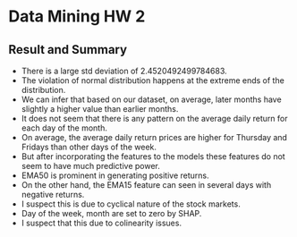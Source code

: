 # Data Mining HW 2

## Result and Summary

* There is a large std deviation of 2.4520492499784683.
* The violation of normal distribution happens at the extreme ends of the distribution.
* We can infer that based on our dataset, on average, later months have slightly a higher value than earlier months.
* It does not seem that there is any pattern on the average daily return for each day of the month.
* On average, the average daily return prices are higher for Thursday and Fridays than other days of the week.
* But after incorporating the features to the models these features do not seem to have much predictive power.
* EMA50 is prominent in generating positive returns. 
* On the other hand, the EMA15 feature can seen in several days with negative returns. 
* I suspect this is due to cyclical nature of the stock markets. 
* Day of the week, month are set to zero by SHAP. 
* I suspect that this due to colinearity issues.  

